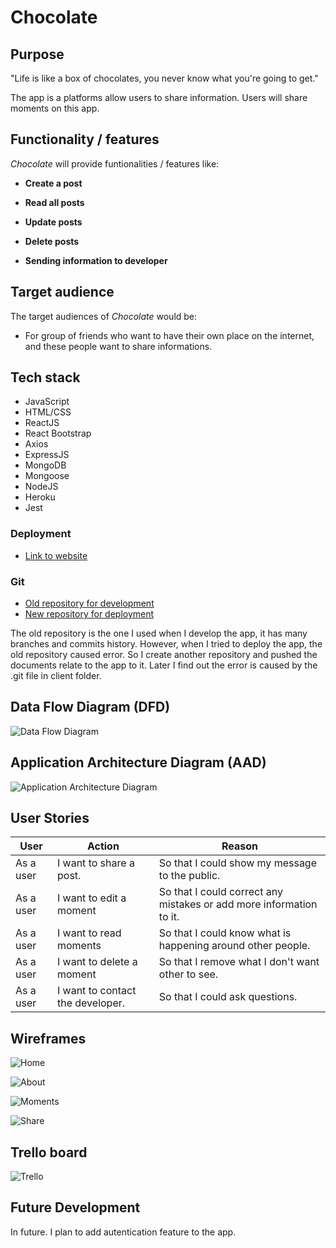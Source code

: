 # **Chocolate**

## **Purpose**

"Life is like a box of chocolates, you never know what you're going to get."

The app is a platforms allow users to share information. Users will share moments on this app. 

## **Functionality / features**

*Chocolate* will provide funtionalities / features like:

- **Create a post**

- **Read all posts**

- **Update posts**

- **Delete posts**

- **Sending information to developer**

## **Target audience**

The target audiences of *Chocolate* would be:

- For group of friends who want to have their own place on the internet, and these people want to share informations.

## **Tech stack**

- JavaScript
- HTML/CSS
- ReactJS
- React Bootstrap
- Axios
- ExpressJS
- MongoDB
- Mongoose
- NodeJS
- Heroku
- Jest

### **Deployment**
- [Link to website](https://chocolatemoments.herokuapp.com)

### **Git**
- [Old repository for development](https://github.com/xinyirachel/chocolate-fullstack)
- [New repository for deployment](https://github.com/xinyirachel/chocolate-moments)

The old repository is the one I used when I develop the app, it has many branches and commits history. However, when I tried to deploy the app, the old repository caused error. So I create another repository and pushed the documents relate to the app to it. Later I find out the error is caused by the .git file in client folder.

## **Data Flow Diagram (DFD)**

![Data Flow Diagram](./docs/Data_Flow_Diagram.png)

## **Application Architecture Diagram (AAD)**

![Application Architecture Diagram](./docs/Application_Architecture_Diagram.png)

## **User Stories**

|User|Action|Reason|
|-|-|-|
|As a user|I want to share a post.|So that I could show my message to the public.|
|As a user|I want to edit a moment |So that I could correct any mistakes or add more information to it.|
|As a user|I want to read moments |So that I could know what is happening around other people.|
|As a user|I want to delete a moment |So that I remove what I don't want other to see.|
|As a user|I want to contact the developer.|So that I could ask questions.|

## **Wireframes**

![Home](./docs/Index.png)


![About](./docs/About.png)


![Moments](./docs/Moments.png)


![Share](./docs/Share.png)

## **Trello board**

![Trello](./docs/Trello.png)

## **Future Development**
In future. I plan to add autentication feature to the app.